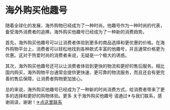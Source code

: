 # 海外购买他趣号

随着全球化的发展，海外购物已经成为了一种时尚。他趣号作为一种时尚的代表，备受海外消费者的追捧。海外购买他趣号已经成为了一种新的消费趋势。

首先，海外购买他趣号可以让消费者体验到更多的商品选择和更优惠的价格。在海外购物平台上，消费者可以轻松地找到各种款式丰富的他趣号，并且通常价格更为优惠。这对于热爱时尚的消费者来说，无疑是一个极大的诱惑。

其次，海外购买他趣号还可以让消费者体验到更快的物流和更好的售后服务。相比国内购买，海外购物平台通常会提供更快速、更可靠的物流服务，而且还会有更完善的售后保障，让消费者购物更加放心。

总的来说，海外购买他趣号已经成为了一种新的时尚消费方式，给消费者带来了更多的选择和更好的购物体验。更多 关于海外购买他趣号 请通过✈与我们联系，感谢阅读，谢谢！[✈点这里联系](https://acc.k02.cc)